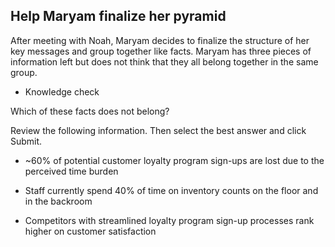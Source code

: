 ## Help Maryam finalize her pyramid

After meeting with Noah, Maryam decides to finalize the structure of her key messages and group together like facts. Maryam has three pieces of information left but does not think that they all belong together in the same group.

* Knowledge check

Which of these facts does not belong?



Review the following information. Then select the best answer and click Submit.

+ ~60% of potential customer loyalty program sign-ups are lost due to the perceived time burden

+ Staff currently spend 40% of time on inventory counts on the floor and in the backroom
+ Competitors with streamlined loyalty program sign-up processes rank higher on customer satisfaction
